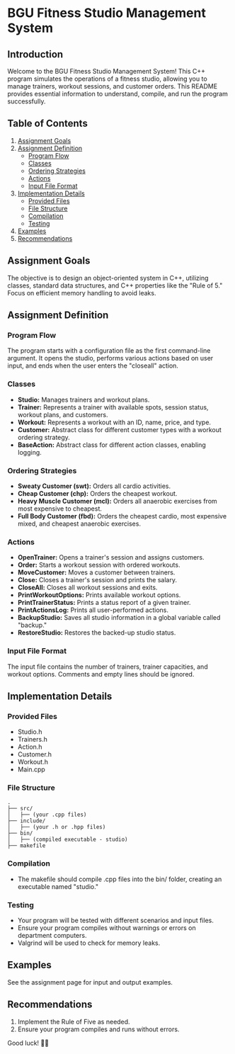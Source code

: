 # BGU Fitness Studio Management System

## Introduction

Welcome to the BGU Fitness Studio Management System! This C++ program simulates the operations of a fitness studio, allowing you to manage trainers, workout sessions, and customer orders. This README provides essential information to understand, compile, and run the program successfully.

## Table of Contents

1. [Assignment Goals](#assignment-goals)
2. [Assignment Definition](#assignment-definition)
   - [Program Flow](#program-flow)
   - [Classes](#classes)
   - [Ordering Strategies](#ordering-strategies)
   - [Actions](#actions)
   - [Input File Format](#input-file-format)
3. [Implementation Details](#implementation-details)
   - [Provided Files](#provided-files)
   - [File Structure](#file-structure)
   - [Compilation](#compilation)
   - [Testing](#testing)
4. [Examples](#examples)
5. [Recommendations](#recommendations)

## Assignment Goals

The objective is to design an object-oriented system in C++, utilizing classes, standard data structures, and C++ properties like the "Rule of 5." Focus on efficient memory handling to avoid leaks.

## Assignment Definition

### Program Flow

The program starts with a configuration file as the first command-line argument. It opens the studio, performs various actions based on user input, and ends when the user enters the "closeall" action.

### Classes

- **Studio:** Manages trainers and workout plans.
- **Trainer:** Represents a trainer with available spots, session status, workout plans, and customers.
- **Workout:** Represents a workout with an ID, name, price, and type.
- **Customer:** Abstract class for different customer types with a workout ordering strategy.
- **BaseAction:** Abstract class for different action classes, enabling logging.

### Ordering Strategies

- **Sweaty Customer (swt):** Orders all cardio activities.
- **Cheap Customer (chp):** Orders the cheapest workout.
- **Heavy Muscle Customer (mcl):** Orders all anaerobic exercises from most expensive to cheapest.
- **Full Body Customer (fbd):** Orders the cheapest cardio, most expensive mixed, and cheapest anaerobic exercises.

### Actions

- **OpenTrainer:** Opens a trainer's session and assigns customers.
- **Order:** Starts a workout session with ordered workouts.
- **MoveCustomer:** Moves a customer between trainers.
- **Close:** Closes a trainer's session and prints the salary.
- **CloseAll:** Closes all workout sessions and exits.
- **PrintWorkoutOptions:** Prints available workout options.
- **PrintTrainerStatus:** Prints a status report of a given trainer.
- **PrintActionsLog:** Prints all user-performed actions.
- **BackupStudio:** Saves all studio information in a global variable called "backup."
- **RestoreStudio:** Restores the backed-up studio status.

### Input File Format

The input file contains the number of trainers, trainer capacities, and workout options. Comments and empty lines should be ignored.

## Implementation Details

### Provided Files

- Studio.h
- Trainers.h
- Action.h
- Customer.h
- Workout.h
- Main.cpp

### File Structure

```plaintext
.
├── src/
│   ├── (your .cpp files)
├── include/
│   ├── (your .h or .hpp files)
├── bin/
│   ├── (compiled executable - studio)
├── makefile
```

### Compilation

- The makefile should compile .cpp files into the bin/ folder, creating an executable named "studio."

### Testing

- Your program will be tested with different scenarios and input files.
- Ensure your program compiles without warnings or errors on department computers.
- Valgrind will be used to check for memory leaks.

## Examples

See the assignment page for input and output examples.

## Recommendations

1. Implement the Rule of Five as needed.
2. Ensure your program compiles and runs without errors.

Good luck! 🏋️‍♂️
